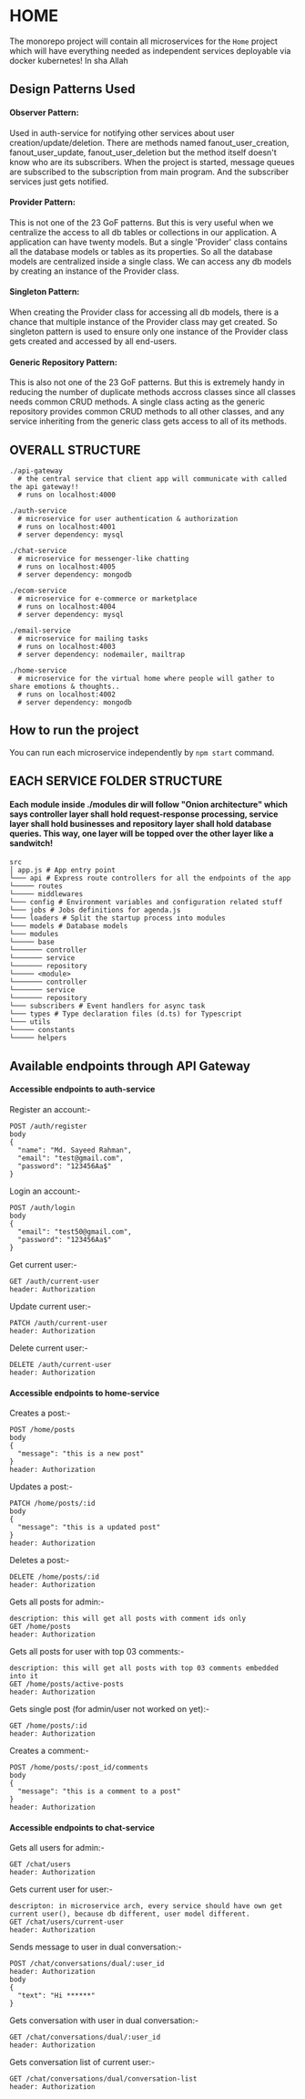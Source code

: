 # HOME

The monorepo project will contain all microservices for the `Home` project which will have everything needed as independent services deployable via docker kubernetes! In sha Allah

## Design Patterns Used

#### Observer Pattern: 
Used in auth-service for notifying other services about user creation/update/deletion. There are methods named fanout_user_creation, fanout_user_update, fanout_user_deletion but the method itself doesn't know who are its subscribers. When the project is started, message queues are subscribed to the subscription from main program. And the subscriber services just gets notified.

#### Provider Pattern:
This is not one of the 23 GoF patterns. But this is very useful when we centralize the access to all db tables or collections in our application. A application can have twenty models. But a single 'Provider' class contains all the database models or tables as its properties. So all the database models are centralized inside a single class. We can access any db models by creating an instance of the Provider class.

#### Singleton Pattern:
When creating the Provider class for accessing all db models, there is a chance that multiple instance of the Provider class may get created. So singleton pattern is used to ensure only one instance of the Provider class gets created and accessed by all end-users.

#### Generic Repository Pattern:
This is also not one of the 23 GoF patterns. But this is extremely handy in reducing the number of duplicate methods accross classes since all classes needs common CRUD methods. A single class acting as the generic repository provides common CRUD methods to all other classes, and any service inheriting from the generic class gets access to all of its methods.

## OVERALL STRUCTURE

```
./api-gateway
  # the central service that client app will communicate with called the api gateway!!
  # runs on localhost:4000

./auth-service
  # microservice for user authentication & authorization
  # runs on localhost:4001
  # server dependency: mysql

./chat-service
  # microservice for messenger-like chatting
  # runs on localhost:4005
  # server dependency: mongodb

./ecom-service
  # microservice for e-commerce or marketplace
  # runs on localhost:4004
  # server dependency: mysql

./email-service
  # microservice for mailing tasks
  # runs on localhost:4003
  # server dependency: nodemailer, mailtrap

./home-service
  # microservice for the virtual home where people will gather to share emotions & thoughts..
  # runs on localhost:4002
  # server dependency: mongodb
```

## How to run the project

You can run each microservice independently by `npm start` command.

## EACH SERVICE FOLDER STRUCTURE

#### Each module inside ./modules dir will follow "Onion architecture" which says controller layer shall hold request-response processing, service layer shall hold businesses and repository layer shall hold database queries. This way, one layer will be topped over the other layer like a sandwitch!

```
src
│ app.js # App entry point
└─── api # Express route controllers for all the endpoints of the app
└───── routes
└───── middlewares
└─── config # Environment variables and configuration related stuff
└─── jobs # Jobs definitions for agenda.js
└─── loaders # Split the startup process into modules
└─── models # Database models
└─── modules
└───── base
└─────── controller
└─────── service
└─────── repository
└───── <module>
└─────── controller
└─────── service
└─────── repository
└─── subscribers # Event handlers for async task
└─── types # Type declaration files (d.ts) for Typescript
└─── utils
└───── constants
└───── helpers
```

## Available endpoints through API Gateway

#### Accessible endpoints to auth-service

Register an account:-

```
POST /auth/register
body
{
  "name": "Md. Sayeed Rahman",
  "email": "test@gmail.com",
  "password": "123456Aa$"
}
```

Login an account:-

```
POST /auth/login
body
{
  "email": "test50@gmail.com",
  "password": "123456Aa$"
}
```

Get current user:-

```
GET /auth/current-user
header: Authorization
```

Update current user:-

```
PATCH /auth/current-user
header: Authorization
```

Delete current user:-

```
DELETE /auth/current-user
header: Authorization
```

#### Accessible endpoints to home-service

Creates a post:-

```
POST /home/posts
body
{
  "message": "this is a new post"
}
header: Authorization
```

Updates a post:-

```
PATCH /home/posts/:id
body
{
  "message": "this is a updated post"
}
header: Authorization
```

Deletes a post:-

```
DELETE /home/posts/:id
header: Authorization
```


Gets all posts for admin:-

```
description: this will get all posts with comment ids only
GET /home/posts
header: Authorization
```

Gets all posts for user with top 03 comments:-

```
description: this will get all posts with top 03 comments embedded into it
GET /home/posts/active-posts
header: Authorization
```

Gets single post (for admin/user not worked on yet):-

```
GET /home/posts/:id
header: Authorization
```

Creates a comment:-

```
POST /home/posts/:post_id/comments
body
{
  "message": "this is a comment to a post"
}
header: Authorization
```

#### Accessible endpoints to chat-service

Gets all users for admin:-

```
GET /chat/users
header: Authorization
```

Gets current user for user:-

```
descripton: in microservice arch, every service should have own get current user(), because db different, user model different.
GET /chat/users/current-user
header: Authorization
```

Sends message to user in dual conversation:-

```
POST /chat/conversations/dual/:user_id
header: Authorization
body
{
  "text": "Hi ******"
}
```

Gets conversation with user in dual conversation:-

```
GET /chat/conversations/dual/:user_id
header: Authorization
```

Gets conversation list of current user:-

```
GET /chat/conversations/dual/conversation-list
header: Authorization
```
